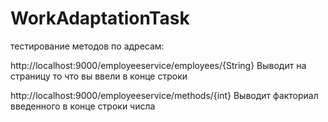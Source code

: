 # WorkAdaptationTask
тестирование методов по адресам:

http://localhost:9000/employeeservice/employees/{String}
Выводит на страницу то что вы ввели в конце строки

http://localhost:9000/employeeservice/methods/{int}
Выводит факториал введенного в конце строки числа
